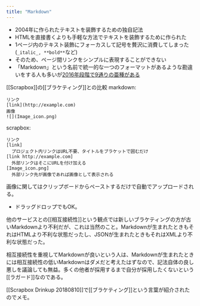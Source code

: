 ```yaml
---
title: "Markdown"
---
```


- 2004年に作られたテキストを装飾するための独自記法
- HTMLを直接書くよりも手軽な方法でテキストを装飾するために作られた
- 1ページ内のテキスト装飾にフォーカスして記号を贅沢に消費してしまった(`_italic_, **bold**`など)
- そのため、ページ間リンクをシンプルに表現することができない
- 「Markdown」という名前で統一的な一つのフォーマットがあるような勘違いをする人も多いが[2016年段階で9通りの亜種がある](https://www.iana.org/assignments/markdown-variants/markdown-variants.xhtml)

[[Scrapbox]]の[[ブラケティング]]との比較
markdown:

```
リンク
[link](http://example.com)
画像
![](Image_icon.png)
```

scrapbox:

```
リンク
[link]
  プロジェクト内リンクはURL不要、タイトルをブラケットで囲むだけ
[link http://example.com]
  外部リンクはそこにURLを付け加える
[Image_icon.png]
  外部リンク先が画像であれば画像として表示される
```

画像に関してはクリップボードからペーストするだけで自動でアップロードされる。
- ドラッグドロップでもOK。

他のサービスとの[[相互接続性]]という観点では新しいブラケティングの方が古いMarkdownより不利だが、これは当然のこと。Markdownが生まれたときもそれはHTMLより不利な状態だったし、JSONが生まれたときもそれはXMLより不利な状態だった。

相互接続性を重視してMarkdownが良いという人は、Markdownが生まれたときには相互接続性の低いMarkdownはダメだと考えたはずなので、記法自体の良し悪しを議論しても無益。多くの他者が採用するまで自分が採用したくないという[[ラガード]]なのである。

[[Scrapbox Drinkup 20180810]]で[[ブラケティング]]という言葉が紹介されたのでメモ。